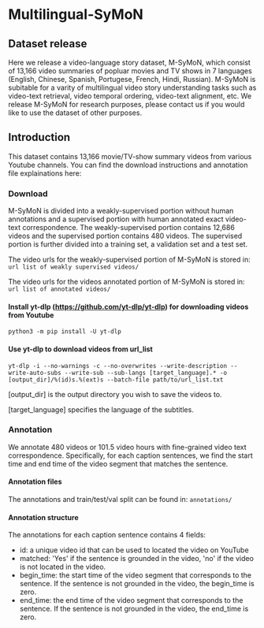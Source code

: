 
# Multilingual-SyMoN
## Dataset release
Here we release a video-language story dataset, M-SyMoN, which consist of 13,166 video summaries of popluar movies and TV shows in 7 languages (English, Chinese, Spanish, Portugese, French, Hindi, Russian). M-SyMoN is subitable for a varity of multilingual video story understanding tasks such as video-text retrieval, video temporal ordering, video-text alignment, etc. We release M-SyMoN for research purposes, please contact us if you would like to use the dataset of other purposes.

## Introduction
This dataset contains 13,166 movie/TV-show summary videos from various Youtube channels. You can find the download instructions and annotation file explainations here:

### Download
M-SyMoN is divided into a weakly-supervised portion without human annotations and a supervised portion with human annotated exact video-text correspondence. The weakly-supervised portion contains 12,686 videos and the supervised portion contains 480 videos. The supervised portion is further divided into a training set, a validation set and a test set. 

The video urls for the weakly-supervised portion of M-SyMoN is stored in: `url list of weakly supervised videos/`

The video urls for the videos annotated portion of M-SyMoN is stored in: `url list of annotated videos/`

#### Install yt-dlp (https://github.com/yt-dlp/yt-dlp) for downloading videos from Youtube 
`python3 -m pip install -U yt-dlp`

#### Use yt-dlp to download videos from url_list
`yt-dlp -i --no-warnings -c --no-overwrites --write-description --write-auto-subs --write-sub --sub-langs [target_language].* -o [output_dir]/%(id)s.%(ext)s --batch-file path/to/url_list.txt`

[output_dir] is the output directory you wish to save the videos to.

[target_language] specifies the language of the subtitles.

### Annotation
We annotate 480 videos or 101.5 video hours with fine-grained video text correspondence. Specifically, for each caption sentences, we find the start time and end time of the video segment that matches the sentence.

#### Annotation files
The annotations and train/test/val split can be found in: `annotations/`

#### Annotation structure
The annotations for each caption sentence contains 4 fields:
 - id: a unique video id that can be used to located the video on YouTube
 - matched: 'Yes' if the sentence is grounded in the video, 'no' if the video is not located in the video.
 - begin_time: the start time of the video segment that corresponds to the sentence. If the sentence is not grounded in the video, the begin_time is zero.
 - end_time: the end time of the video segment  that corresponds to the sentence. If the sentence is not grounded in the video, the end_time is zero.


 
